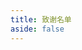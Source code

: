 ```yaml
---
title: 致谢名单
aside: false
---
```


<script setup>
import Thanks from "@/views/Thanks.vue"
</script>

<Thanks />